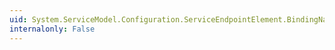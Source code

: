 ```yaml
---
uid: System.ServiceModel.Configuration.ServiceEndpointElement.BindingNamespace
internalonly: False
---
```

